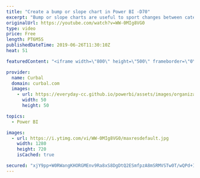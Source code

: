 ```yaml
---
title: "Create a bump or slope chart in Power BI -D70"
excerpt: "Bump or slope charts are useful to sport changes between categories. There is no native bump or slope visual in Power BI, but you can create your own easily from a line chart. In this video I show you how. #curbal #power bi #bumpcharts  Here you can download the file (#70) here: https://curbal.com/donwload-center"
originalUrl: https://youtube.com/watch?v=WW-0MIg8VG0
type: video
price: Free
length: PT6M5S
publishedDateTime: 2019-06-26T11:30:10Z
heat: 51

featuredContent: "<iframe width=\"800\" height=\"500\" frameborder=\"0\" src=\"https://www.youtube.com/embed/WW-0MIg8VG0\" allow=\"accelerometer; autoplay; encrypted-media; gyroscope; picture-in-picture\" allowfullscreen></iframe>"

provider:
  name: Curbal
  domain: curbal.com
  images:
    - url: https://everyday-cc.github.io/powerbi/assets/images/organizations/curbal.com-50x50.jpg
      width: 50
      height: 50

topics:
  - Power BI

images:
  - url: https://i.ytimg.com/vi/WW-0MIg8VG0/maxresdefault.jpg
    width: 1280
    height: 720
    isCached: true

secured: "xjY9pp+W0RWangKHORGMEnv9Ra8xS8DgDtQ2ESmfpzA8mSRMVSTw0T/wQPd+IAS72PiwQ1j2s4IUJ7fx6Q+MbYtWHcRlz+0dJvOgaH6mGZh9HlF/pYXD0MbvE4GfNk1gopvJ6RIqaGKKfKD+pWEu1FHyf/9oN+f0f96GD0OhLw1nBvuUJ0n1/lgy2lddrcUhSZ1BIpmnrAI/TeLIh6DDy3PNYibnNwdxlkEyrPq/9WEVasHbQ1oCF/uoOlJpxUOSyQvyhCPDZ1yLeVe7wPJWsA/NybOysQwnmubBaWiKgjO14vvmxYpk7cj33ybkIkRO7J06Uf6bxPHMM6bOEmDGwcpdbypV+qNMcXmKV/144scG0pzjWT49zeBCVRzl2P2AixvtcmXF9sPD4PnqxUiH9Lw9bPHOfmc9M3V1XIQVmpE=;V2YDoCG+BmqdwT4GZQ6prQ=="
---
```


